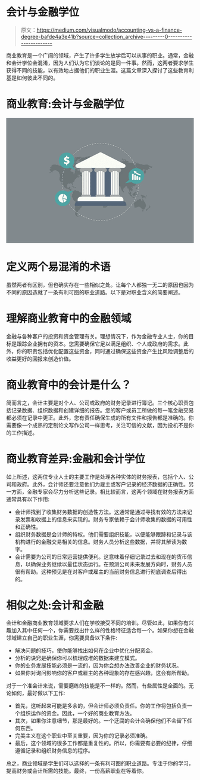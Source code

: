 # 会计与金融学位

> 原文：<https://medium.com/visualmodo/accounting-vs-a-finance-degree-bafde4a3e41b?source=collection_archive---------0----------------------->

商业教育是一个广阔的领域，产生了许多学生放学后可以从事的职业。通常，金融和会计学位会混淆，因为人们认为它们谈论的是同一件事。然而，这两者要求学生获得不同的技能，以有效地占据他们的职业生涯。这篇文章深入探讨了这些教育利基是如何彼此不同的。

# 商业教育:会计与金融学位

![](img/4b4b2c7b031b6c1c83fed761a3311029.png)

# 定义两个易混淆的术语

虽然两者有区别，但也确实存在一些相似之处。让每个人都独一无二的原因也因为不同的原因造就了一条有利可图的职业道路。以下是对职业含义的简要阐述。

# 理解商业教育中的金融领域

金融与各种客户的投资和资金管理有关。理想情况下，作为金融专业人士，你的目标是跟踪企业拥有的资本。您需要确保它足以满足组织、个人或政府的需求。此外，你的职责包括优化配置这些资金，同时通过确保这些资金产生比风险调整后的收益更好的回报来创造价值。

# 商业教育中的会计是什么？

简而言之，会计主要是对个人、公司或政府的财务记录进行簿记。三个核心职责包括记录数据、组织数据和创建详细的报告。您的客户或员工所做的每一笔金融交易都必须在记录中更正。此外，您有责任确保生成的所有文件和报告都是准确的。你需要像一个成熟的定制论文写作公司一样思考，关注可信的文献，因为投机不是你的工作描述。

# 商业教育差异:金融和会计学位

如上所述，这两位专业人士的主要工作是处理各种实体的财务报表，包括个人、公司和政府。此外，会计师还要注意他们为雇主或客户记录的经济数据的正确性。另一方面，金融专家会尽力分析这些记录。相比较而言，这两个领域在财务报表方面通常具有以下作用:

*   会计师找到了收集财务数据的创造性方法。这通常是通过寻找有效的方法来记录发票和收据上的信息来实现的。财务专家依赖于会计师收集的数据的可用性和正确性。
*   组织财务数据是会计师的特权。他们需要组织技能，以便能够跟踪和记录与该机构进行的金融交易相关的信息。财务人员分析这些数据，并将其解读为数字。
*   会计需要为公司的日常运营提供便利。这意味着仔细记录过去和现在的货币信息，以确保业务继续以最佳状态运行。在预测公司未来发展方向时，财务人员很有帮助。这种预见是在对客户或雇主的当前财务信息进行彻底调查后得出的。

# 相似之处:会计和金融

会计和金融商业教育领域要求人们在学校接受不同的培训。尽管如此，如果你有兴趣加入其中任何一个，你需要找出什么样的性格特征适合每一个。如果你想在金融领域建立自己的职业生涯，你需要具备以下条件:

*   解决问题的技巧，使你能够找出如何在企业中优化分配资金。
*   分析的诀窍是确保你可以梳理成堆的数据来建立模式。
*   你的业务发展技能必须是一流的，因为你会想办法改善企业的财务状况。
*   如果你对询问影响你的客户或雇主的各种现象的存在感兴趣，这会有所帮助。

对于一个准会计来说，需要磨练的技能是不一样的。然而，有些属性是全面的。无论如何，最好做以下工作:

*   首先，这听起来可能是多余的，但会计师必须负责任。你的工作将包括负责一个组织运作的资金。因此，一个好的商业教育方法。
*   其次，如果你注意细节，那是最好的。一个迂腐的会计会确保他们不会留下任何东西。
*   完美主义在这个职业中至关重要，因为你的记录必须准确。
*   最后，这个领域的很多工作都是重复性的。所以，你需要有必要的纪律，仔细遵循记录和组织财务信息的程序。

总之，商业领域是学生们可以选择的一条有利可图的职业道路。专注于你的学习，提高财务或会计所需的技能。最终，一份高薪职业在等着你。